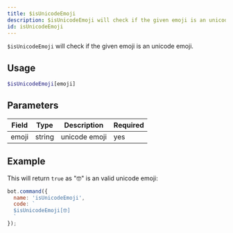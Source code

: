 ```yaml
---
title: $isUnicodeEmoji 
description: $isUnicodeEmoji will check if the given emoji is an unicode emoji.
id: isUnicodeEmoji
---
```


`$isUnicodeEmoji` will check if the given emoji is an unicode emoji.

## Usage

```php
$isUnicodeEmoji[emoji]
```

## Parameters 


| Field | Type   | Description   | Required |
| ----- | ------ | ------------- | -------- |
| emoji | string | unicode emoji | yes      |


## Example

This will return `true` as "🤓" is an valid unicode emoji:

```javascript
bot.command({
  name: 'isUnicodeEmoji',
  code: `
  $isUnicodeEmoji[🤓]
  `
});
```
